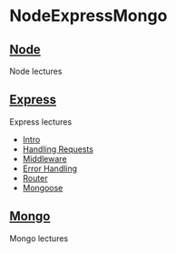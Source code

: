 # NodeExpressMongo

## [Node](Node)
Node lectures

## [Express](Express)
Express lectures
* [Intro](Express/demo)
* [Handling Requests](Express/req_hand)
* [Middleware](Express/middleware)
* [Error Handling](Express/error)
* [Router](Express/router)
* [Mongoose](Express/mongeese)

## [Mongo](Mongo)
Mongo lectures
